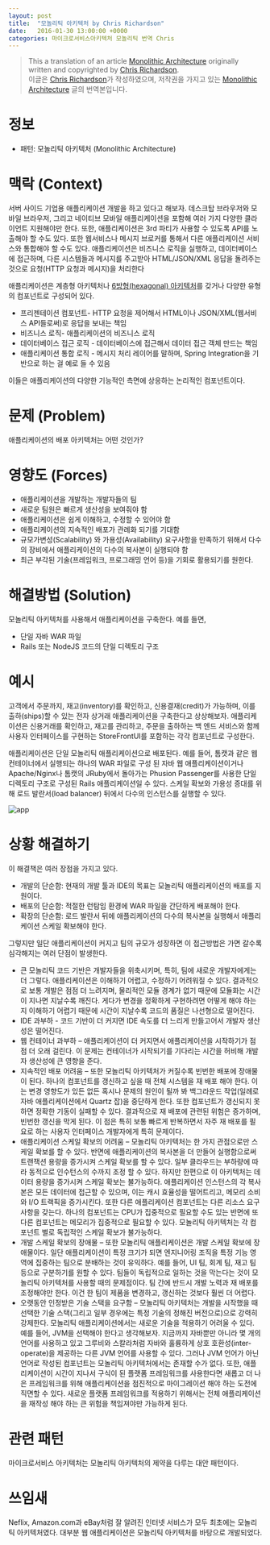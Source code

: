 ```yaml
---
layout: post
title:  "모놀리틱 아키텍처 by Chris Richardson"
date:   2016-01-30 13:00:00 +0000
categories: 마이크로서비스아키텍처 모놀리틱 번역 Chris
---
```


> This a translation of an article [Monolithic Architecture](http://microservices.io/patterns/monolithic.html) originally written and copyrighted by [Chris Richardson](http://twitter.com/crichardson).        
이글은 [Chris Richardson](http://twitter.com/crichardson)가 작성하였으며, 저작권을 가지고 있는 [Monolithic Architecture](http://microservices.io/patterns/monolithic.html) 글의 번역본입니다.

# 정보

- 패턴: 모놀리틱 아키텍처 (Monolithic Architecture)

# 맥락 (Context)

서버 사이드 기업용 애플리케이션 개발을 하고 있다고 해보자. 데스크탑 브라우저와 모바일 브라우저, 그리고 네이티브 모바일 애플리케이션을 포함해 여러 가지 다양한 클라이언트 지원해야만 한다. 또한, 애플리케이션은 3rd 파티가 사용할 수 있도록 API를 노출해야 할 수도 있다. 또한 웹서비스나 메시지 브로커를 통해서 다른 애플리케이션 서비스와 통합해야 할 수도 있다. 애플리케이션은 비즈니스 로직을 실행하고, 데이터베이스에 접근하며, 다른 시스템들과 메시지를 주고받아 HTML/JSON/XML 응답을 돌려주는 것으로 요청(HTTP 요청과 메시지)을 처리한다

애플리케이션은 계층형 아키텍처나 [6방형(hexagonal) 아키텍처](http://alistair.cockburn.us/Hexagonal+architecture)를 갖거나 다양한 유형의 컴포넌트로 구성되어 있다.

- 프리젠테이션 컴포넌트- HTTP 요청을 제어해서 HTML이나 JSON/XML(웹서비스 API들로써)로 응답을 보내는 책임
- 비즈니스 로직- 애플리케이션의 비즈니스 로직
- 데이터베이스 접근 로직 - 데이터베이스에 접근해서 데이터 접근 객체 만드는 책임
- 애플리케이션 통합 로직 - 메시지 처리 레이어를 말하며, Spring Integration을 기반으로 하는 걸 예로 들 수 있음

이들은 애플리케이션의 다양한 기능적인 측면에 상응하는 논리적인 컴포넌트이다.

# 문제 (Problem)

애플리케이션의 배포 아키텍처는 어떤 것인가?

# 영향도 (Forces)

- 애플리케이션을 개발하는 개발자들의 팀
- 새로운 팀원은 빠르게 생산성을 보여줘야 함
- 애플리케이션은 쉽게 이해하고, 수정할 수 있어야 함
- 애플리케이션의 지속적인 배포가 관례화 되기를 기대함
- 규모가변성(Scalability) 와 가용성(Availability) 요구사항을 만족하기 위해서 다수의 장비에서 애플리케이션의 다수의 복사본이 실행되야 함
- 최근 부각된 기술(프레임워크, 프로그래밍 언어 등)을 기회로 활용되기를 원한다.

# 해결방법 (Solution)

모놀리틱 아키텍처를 사용해서 애플리케이션을 구축한다. 예를 들면,

-	단일 자바 WAR 파일
-	Rails 또는 NodeJS 코드의 단일 디렉토리 구조

# 예시

고객에서 주문까지, 재고(inventory)를 확인하고, 신용결재(credit)가 가능하며, 이를 출하(ships)할 수 있는 전자 상거래 애플리케이션을 구축한다고 상상해보자. 애플리케이션은 신용거래를 확인하고, 재고를 관리하고, 주문을 출하하는 백 엔드 서비스와 함께 사용자 인터페이스를 구현하는 StoreFrontUI를 포함하는 각각 컴포넌트로 구성한다.

애플리케이션은 단일 모놀리틱 애플리케이션으로 배포된다. 예를 들어, 톰캣과 같은 웹 컨테이너에서 실행되는 하나의 WAR 파일로 구성 된 자바 웹 애플리케이션이거나 Apache/Nginx나 톰캣의 JRuby에서 돌아가는 Phusion Passenger를 사용한 단일 디렉토리 구조로 구성된 Rails 애플리케이션일 수 있다. 스케일 확보와 가용성 증대를 위해 로드 발란서(load balancer) 뒤에서 다수의 인스턴스를 실행할 수 있다.

![app](http://microservices.io/i/DecomposingApplications.011.jpg)

# 상황 해결하기

이 해결책은 여러 장점을 가지고 있다.

- 개발의 단순함: 현재의 개발 툴과 IDE의 목표는 모놀리틱 애플리케이션의 배포를 지원이다.
- 배포의 단순함: 적절한 런탐임 환경에 WAR 파일을 간단하게 배포해야 한다.
- 확장의 단순함: 로드 발란서 뒤에 애플리케이션의 다수의 복사본을 실행해서 애플리케이션 스케일 확보해야 한다.

그렇지만 일단 애플리케이션이 커지고 팀의 규모가 성장하면 이 접근방법은 가면 갈수록 심각해지는 여러 단점이 발생한다.

- 큰 모놀리틱 코드 기반은 개발자들을 위축시키며, 특히, 팀에 새로운 개발자에게는 더 그렇다. 애플리케이션은 이해하기 어렵고, 수정하기 어려워질 수 있다. 결과적으로 보통 개발은 점점 더 느려지며, 물리적인 모듈 경계가 없기 때문에 모듈화는 시간이 지나면 지날수록 깨진다. 게다가 변경을 정확하게 구현하려면 어떻게 해야 하는지 이해하기 어렵기 때문에 시간이 지날수록 코드의 품질은 나선형으로 떨어진다.
- IDE 과부하 - 코드 기반이 더 커지면 IDE 속도를 더 느리게 만들고어서 개발자 생산성은 떨어진다.
- 웹 컨테이너 과부하 – 애플리케이션이 더 커지면서 애플리케이션을 시작하기가 점점 더 오래 걸린다. 이 문제는 컨테이너가 시작되기를 기다리는 시간을 허비해 개발자 생산성에 큰 영향을 준다.
- 지속적인 배포 어려움 – 또한 모놀리틱 아키텍처가 커질수록 빈번한 배포에 장애물이 된다. 하나의 컴포넌트를 갱신하고 싶을 때 전체 시스템을 재 배포 해야 한다. 이는 변경 영향도가 있든 없든 혹시나 문제의 원인이 될까 봐 백그라운드 작업(일례로 자바 애플리케이션에서 Quartz 잡)을 중단하게 한다. 또한 컴포넌트가 갱신되지 못하면 정확한 기동이 실패할 수 있다. 결과적으로 재 배포에 관련된 위험은 증가하며, 빈번한 갱신을 막게 된다. 이 점은 특히 보통 빠르게 반복하면서 자주 재 배포를 필요로 하는 사용자 인터페이스 개발자에게 특히 문제이다.
- 애플리케이션 스케일 확보의 어려움 – 모놀리틱 아키텍처는 한 가지 관점으로만 스케일 확보를 할 수 있다. 반면에 애플리케이션의 복사본을 더 만들어 실행함으로써 트랜잭션 용량을 증가시켜 스케일 확보를 할 수 있다. 일부 클라우드는 부하량에 따라 동적으로 인수턴스의 수까지 조정 할 수 있다. 하지만 한편으로 이 아키텍처는 데이터 용량을 증가시켜 스케일 확보는 불가능하다. 애플리케이션 인스턴스의 각 복사본은 모든 데이터에 접근할 수 있으며, 이는 캐시 효율성을 떨어트리고, 메모리 소비와 I/O 트랙픽을 증가시킨다. 또한 다른 애플리케이션 컴포넌트는 다른 리소스 요구사항을 갖는다. 하나의 컴포넌트는 CPU가 집중적으로 필요할 수도 있는 반면에 또 다른 컴포넌트는 메모리가 집중적으로 필요할 수 있다. 모놀리틱 아키텍처는 각 컴포넌트 별로 독립적인 스케일 확보가 불가능하다.
- 개발 스케일 확보의 장애물 – 또한 모놀리틱 애플리케이션은 개발 스케일 확보에 장애물이다. 일단 애플리케이션이 특정 크기가 되면 엔지니어링 조직을 특정 기능 영역에 집중하는 팀으로 분배하는 것이 유익하다. 예를 들어, UI 팀, 회계 팀, 재고 팀 등으로 구분하기를 원할 수 있다. 팀들이 독립적으로 일하는 것을 막는다는 것이 모놀리틱 아키텍처를 사용할 때의 문제점이다. 팀 간에 반드시 개발 노력과 재 배포를 조정해야만 한다. 이건 한 팀이 제품을 변경하고, 갱신하는 것보다 훨씬 더 어렵다.
- 오랫동안 인정받은 기술 스택을 요구함 – 모놀리틱 아키텍처는 개발을 시작했을 때 선택한 기술 스택(그리고 일부 경우에는 특정 기술의 정해진 버전으로)으로 강력히 강제한다.  모놀리틱 애플리케이션에서는 새로운 기술을 적용하기 어려울 수 있다. 예를 들어, JVM을 선택해야 한다고 생각해보자. 지금까지 자바뿐만 아니라 몇 개의 언어를 사용하고 있고 그루비와 스칼라처럼 자바와 훌륭하게 상호 호환성(inter-operate)을 제공하는 다른 JVM 언어를 사용할 수 있다. 그러나 JVM 언어가 아닌 언어로 작성된 컴포넌트는 모놀리틱 아키텍처에서는 존재할 수가 없다. 또한, 애플리케이션이 시간이 지나서 구식이 된 플랫폼 프레임워크를 사용한다면 새롭고 더 나은 프레임워크를 위해 애플리케이션을 점진적으로 마이그레이션 해야 하는 도전에 직면할 수 있다. 새로운 플랫폼 프레임워크를 적용하기 위해서는 전체 애플리케이션을 재작성 해야 하는 큰 위험을 책임져야만 가능하게 된다.

# 관련 패턴
마이크로서비스 아키텍처는 모놀리틱 아키텍처의 제약을 다루는 대안 패턴이다.

# 쓰임새
Neflix, Amazon.com과 eBay처럼 잘 알려진 인터넷 서비스가 모두 최초에는 모놀리틱 아키텍처였다. 대부분 웹 애플리케이션은 모놀리틱 아키텍처를 바탕으로 개발되었다.
